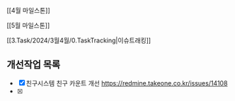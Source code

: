 
[[4월 마일스톤]]

[[5월 마일스톤]]


[[3.Task/2024/3월4월/0.TaskTracking|이슈트래킹]] 


## 개선작업 목록
- [x] 친구시스템 친구 카운트 개선 https://redmine.takeone.co.kr/issues/14108
- [x] 